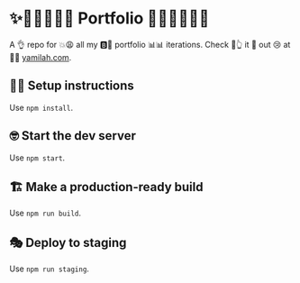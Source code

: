 # ✨👩‍🎨🎨👩‍💻 Portfolio 👩‍💻🎨👩‍🎨✨
A 👌 repo for 💥😩 all my 🅱👨 portfolio 📊📊 iterations. Check 👀👆 it 💯 out 😢 at 👀👅 [yamilah.com](http://yamilah.com).

## 💁‍♀️ Setup instructions
Use `npm install`.

## 🤓 Start the dev server
Use `npm start`.

## 🏗 Make a production-ready build
Use `npm run build`.

## 🎭 Deploy to staging
Use `npm run staging`.
